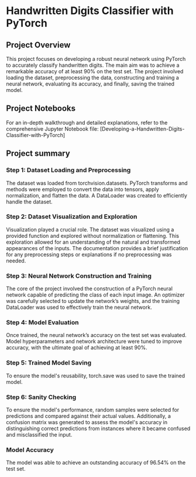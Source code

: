 # Handwritten Digits Classifier with PyTorch

## Project Overview

This project focuses on developing a robust neural network using PyTorch to accurately classify handwritten digits. The main aim was to achieve a remarkable accuracy of at least 90% on the test set. The project involved loading the dataset, preprocessing the data, constructing and training a neural network, evaluating its accuracy, and finally, saving the trained model.

## Project Notebooks

For an in-depth walkthrough and detailed explanations, refer to the comprehensive Jupyter Notebook file: [Developing-a-Handwritten-Digits-Classifier-with-PyTorch]
## Project summary

### Step 1: Dataset Loading and Preprocessing

The dataset was loaded from torchvision.datasets. PyTorch transforms and methods were employed to convert the data into tensors, apply normalization, and flatten the data. A DataLoader was created to efficiently handle the dataset.

### Step 2: Dataset Visualization and Exploration

Visualization played a crucial role. The dataset was visualized using a provided function and explored without normalization or flattening. This exploration allowed for an understanding of the natural and transformed appearances of the inputs. The documentation provides a brief justification for any preprocessing steps or explanations if no preprocessing was needed.

### Step 3: Neural Network Construction and Training

The core of the project involved the construction of a PyTorch neural network capable of predicting the class of each input image. An optimizer was carefully selected to update the network’s weights, and the training DataLoader was used to effectively train the neural network.

### Step 4: Model Evaluation

Once trained, the neural network’s accuracy on the test set was evaluated. Model hyperparameters and network architecture were tuned to improve accuracy, with the ultimate goal of achieving at least 90%.

### Step 5: Trained Model Saving

To ensure the model's reusability, torch.save was used to save the trained model.

### Step 6: Sanity Checking
To ensure the model's performance, random samples were selected for predictions and compared against their actual values. Additionally, a confusion matrix was generated to assess the model's accuracy in distinguishing correct predictions from instances where it became confused and misclassified the input.

### Model Accuracy

The model was able to achieve an outstanding accuracy of 96.54% on the test set.

